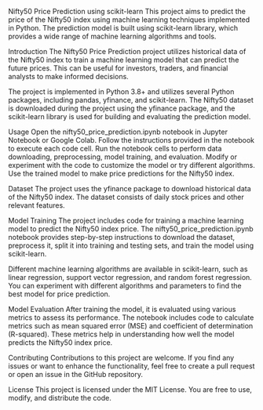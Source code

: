 Nifty50 Price Prediction using scikit-learn
This project aims to predict the price of the Nifty50 index using machine learning techniques implemented in Python. The prediction model is built using scikit-learn library, which provides a wide range of machine learning algorithms and tools.

Introduction
The Nifty50 Price Prediction project utilizes historical data of the Nifty50 index to train a machine learning model that can predict the future prices. This can be useful for investors, traders, and financial analysts to make informed decisions.

The project is implemented in Python 3.8+ and utilizes several Python packages, including pandas, yfinance, and scikit-learn. The Nifty50 dataset is downloaded during the project using the yfinance package, and the scikit-learn library is used for building and evaluating the prediction model.

Usage
Open the nifty50_price_prediction.ipynb notebook in Jupyter Notebook or Google Colab.
Follow the instructions provided in the notebook to execute each code cell.
Run the notebook cells to perform data downloading, preprocessing, model training, and evaluation.
Modify or experiment with the code to customize the model or try different algorithms.
Use the trained model to make price predictions for the Nifty50 index.

Dataset
The project uses the yfinance package to download historical data of the Nifty50 index. The dataset consists of daily stock prices and other relevant features.

Model Training
The project includes code for training a machine learning model to predict the Nifty50 index price. The nifty50_price_prediction.ipynb notebook provides step-by-step instructions to download the dataset, preprocess it, split it into training and testing sets, and train the model using scikit-learn.

Different machine learning algorithms are available in scikit-learn, such as linear regression, support vector regression, and random forest regression. You can experiment with different algorithms and parameters to find the best model for price prediction.

Model Evaluation
After training the model, it is evaluated using various metrics to assess its performance. The notebook includes code to calculate metrics such as mean squared error (MSE) and coefficient of determination (R-squared). These metrics help in understanding how well the model predicts the Nifty50 index price.

Contributing
Contributions to this project are welcome. If you find any issues or want to enhance the functionality, feel free to create a pull request or open an issue in the GitHub repository.

License
This project is licensed under the MIT License. You are free to use, modify, and distribute the code.
